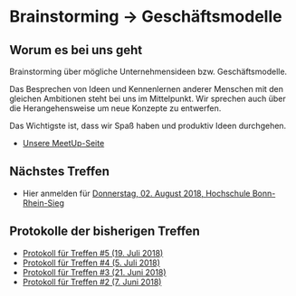 # Brainstorming -> Geschäftsmodelle

## Worum es bei uns geht
Brainstorming über mögliche Unternehmensideen bzw. Geschäftsmodelle.

Das Besprechen von Ideen und Kennenlernen anderer Menschen mit den gleichen Ambitionen steht bei uns im Mittelpunkt. Wir sprechen auch über die Herangehensweise um neue Konzepte zu entwerfen.

Das Wichtigste ist, dass wir Spaß haben und produktiv Ideen durchgehen.

* [Unsere MeetUp-Seite](https://www.meetup.com/de-DE/Brainstorming-Unternehmensgrundung/)

## Nächstes Treffen

* Hier anmelden für [Donnerstag, 02. August 2018, Hochschule Bonn-Rhein-Sieg](https://www.meetup.com/de-DE/Brainstorming-Unternehmensgrundung/events/gzqvvpyxlbdb/)

<!--### Gruppenaufgaben
Wir haben für dieses Treffen eine Gruppenaufgaben definiert, die auch bitte jeder neue Teilnehmer vorbereiten sollte um so gleich mit einsteigen zu können.

* Ein Problem Deiner Wahl vorbereiten (z.B. von [openIDEO](https://www.openideo.com)) um es beim nächsten Mal zu diskutieren-->

## Protokolle der bisherigen Treffen

* [Protokoll für Treffen #5 (19. Juli 2018)](protocol/meeting-05.md)
* [Protokoll für Treffen #4 (5. Juli 2018)](protocol/meeting-04.md)
* [Protokoll für Treffen #3 (21. Juni 2018)](protocol/meeting-03.md)
* [Protokoll für Treffen #2 (7. Juni 2018)](protocol/meeting-02.md)
